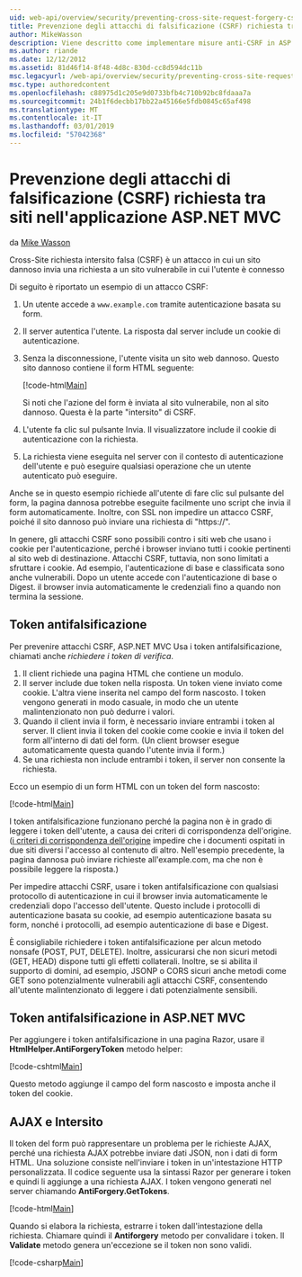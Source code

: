 ```yaml
---
uid: web-api/overview/security/preventing-cross-site-request-forgery-csrf-attacks
title: Prevenzione degli attacchi di falsificazione (CSRF) richiesta tra siti in ASP.NET MVC
author: MikeWasson
description: Viene descritto come implementare misure anti-CSRF in ASP.NET Web MVC e l'attacco di falsificazione (CSRF) richiesta tra siti.
ms.author: riande
ms.date: 12/12/2012
ms.assetid: 81d46f14-8f48-4d8c-830d-cc8d594dc11b
msc.legacyurl: /web-api/overview/security/preventing-cross-site-request-forgery-csrf-attacks
msc.type: authoredcontent
ms.openlocfilehash: c88975d1c205e9d0733bfb4c710b92bc8fdaaa7a
ms.sourcegitcommit: 24b1f6decbb17bb22a45166e5fdb0845c65af498
ms.translationtype: MT
ms.contentlocale: it-IT
ms.lasthandoff: 03/01/2019
ms.locfileid: "57042368"
---
```

<a name="preventing-cross-site-request-forgery-csrf-attacks-in-aspnet-mvc-application"></a>Prevenzione degli attacchi di falsificazione (CSRF) richiesta tra siti nell'applicazione ASP.NET MVC
====================
da [Mike Wasson](https://github.com/MikeWasson)

Cross-Site richiesta intersito falsa (CSRF) è un attacco in cui un sito dannoso invia una richiesta a un sito vulnerabile in cui l'utente è connesso

Di seguito è riportato un esempio di un attacco CSRF:

1. Un utente accede a `www.example.com` tramite autenticazione basata su form.
2. Il server autentica l'utente. La risposta dal server include un cookie di autenticazione.
3. Senza la disconnessione, l'utente visita un sito web dannoso. Questo sito dannoso contiene il form HTML seguente: 

    [!code-html[Main](preventing-cross-site-request-forgery-csrf-attacks/samples/sample1.html)]

    Si noti che l'azione del form è inviata al sito vulnerabile, non al sito dannoso. Questa è la parte "intersito" di CSRF.
4. L'utente fa clic sul pulsante Invia. Il visualizzatore include il cookie di autenticazione con la richiesta.
5. La richiesta viene eseguita nel server con il contesto di autenticazione dell'utente e può eseguire qualsiasi operazione che un utente autenticato può eseguire.

Anche se in questo esempio richiede all'utente di fare clic sul pulsante del form, la pagina dannosa potrebbe eseguite facilmente uno script che invia il form automaticamente. Inoltre, con SSL non impedire un attacco CSRF, poiché il sito dannoso può inviare una richiesta di "https://".

In genere, gli attacchi CSRF sono possibili contro i siti web che usano i cookie per l'autenticazione, perché i browser inviano tutti i cookie pertinenti al sito web di destinazione. Attacchi CSRF, tuttavia, non sono limitati a sfruttare i cookie. Ad esempio, l'autenticazione di base e classificata sono anche vulnerabili. Dopo un utente accede con l'autenticazione di base o Digest. il browser invia automaticamente le credenziali fino a quando non termina la sessione.

## <a name="anti-forgery-tokens"></a>Token antifalsificazione

Per prevenire attacchi CSRF, ASP.NET MVC Usa i token antifalsificazione, chiamati anche *richiedere i token di verifica*.

1. Il client richiede una pagina HTML che contiene un modulo.
2. Il server include due token nella risposta. Un token viene inviato come cookie. L'altra viene inserita nel campo del form nascosto. I token vengono generati in modo casuale, in modo che un utente malintenzionato non può dedurre i valori.
3. Quando il client invia il form, è necessario inviare entrambi i token al server. Il client invia il token del cookie come cookie e invia il token del form all'interno di dati del form. (Un client browser esegue automaticamente questa quando l'utente invia il form.)
4. Se una richiesta non include entrambi i token, il server non consente la richiesta.

Ecco un esempio di un form HTML con un token del form nascosto:

[!code-html[Main](preventing-cross-site-request-forgery-csrf-attacks/samples/sample2.html)]

I token antifalsificazione funzionano perché la pagina non è in grado di leggere i token dell'utente, a causa dei criteri di corrispondenza dell'origine. ([i criteri di corrispondenza dell'origine](http://www.w3.org/Security/wiki/Same_Origin_Policy) impedire che i documenti ospitati in due siti diversi l'accesso al contenuto di altro. Nell'esempio precedente, la pagina dannosa può inviare richieste all'example.com, ma che non è possibile leggere la risposta.)

Per impedire attacchi CSRF, usare i token antifalsificazione con qualsiasi protocollo di autenticazione in cui il browser invia automaticamente le credenziali dopo l'accesso dell'utente. Questo include i protocolli di autenticazione basata su cookie, ad esempio autenticazione basata su form, nonché i protocolli, ad esempio autenticazione di base e Digest.

È consigliabile richiedere i token antifalsificazione per alcun metodo nonsafe (POST, PUT, DELETE). Inoltre, assicurarsi che non sicuri metodi (GET, HEAD) dispone tutti gli effetti collaterali. Inoltre, se si abilita il supporto di domini, ad esempio, JSONP o CORS sicuri anche metodi come GET sono potenzialmente vulnerabili agli attacchi CSRF, consentendo all'utente malintenzionato di leggere i dati potenzialmente sensibili.

## <a name="anti-forgery-tokens-in-aspnet-mvc"></a>Token antifalsificazione in ASP.NET MVC

Per aggiungere i token antifalsificazione in una pagina Razor, usare il **HtmlHelper.AntiForgeryToken** metodo helper:

[!code-cshtml[Main](preventing-cross-site-request-forgery-csrf-attacks/samples/sample3.cshtml)]

Questo metodo aggiunge il campo del form nascosto e imposta anche il token del cookie.

## <a name="anti-csrf-and-ajax"></a>AJAX e Intersito

Il token del form può rappresentare un problema per le richieste AJAX, perché una richiesta AJAX potrebbe inviare dati JSON, non i dati di form HTML. Una soluzione consiste nell'inviare i token in un'intestazione HTTP personalizzata. Il codice seguente usa la sintassi Razor per generare i token e quindi li aggiunge a una richiesta AJAX. I token vengono generati nel server chiamando **AntiForgery.GetTokens**.

[!code-html[Main](preventing-cross-site-request-forgery-csrf-attacks/samples/sample4.html)]

Quando si elabora la richiesta, estrarre i token dall'intestazione della richiesta. Chiamare quindi il **Antiforgery** metodo per convalidare i token. Il **Validate** metodo genera un'eccezione se il token non sono validi.

[!code-csharp[Main](preventing-cross-site-request-forgery-csrf-attacks/samples/sample5.cs)]
